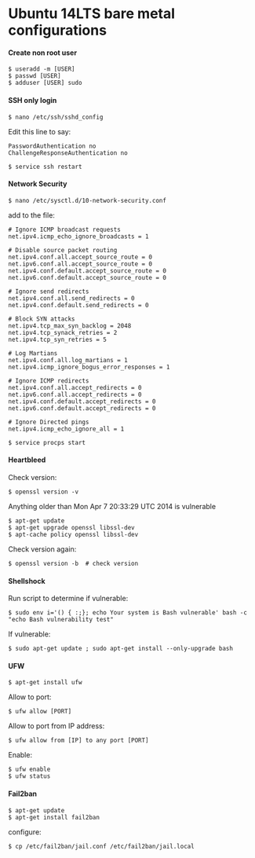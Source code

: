 Ubuntu 14LTS bare metal configurations
======================================

#### Create non root user

    $ useradd -m [USER]
    $ passwd [USER]
    $ adduser [USER] sudo


#### SSH only login

    $ nano /etc/ssh/sshd_config

Edit this line to say:

```
PasswordAuthentication no
ChallengeResponseAuthentication no

```

    $ service ssh restart
    

    
#### Network Security

    $ nano /etc/sysctl.d/10-network-security.conf 
    
add to the file:

``` 
# Ignore ICMP broadcast requests
net.ipv4.icmp_echo_ignore_broadcasts = 1

# Disable source packet routing
net.ipv4.conf.all.accept_source_route = 0
net.ipv6.conf.all.accept_source_route = 0 
net.ipv4.conf.default.accept_source_route = 0
net.ipv6.conf.default.accept_source_route = 0

# Ignore send redirects
net.ipv4.conf.all.send_redirects = 0
net.ipv4.conf.default.send_redirects = 0

# Block SYN attacks
net.ipv4.tcp_max_syn_backlog = 2048
net.ipv4.tcp_synack_retries = 2
net.ipv4.tcp_syn_retries = 5

# Log Martians
net.ipv4.conf.all.log_martians = 1
net.ipv4.icmp_ignore_bogus_error_responses = 1

# Ignore ICMP redirects
net.ipv4.conf.all.accept_redirects = 0
net.ipv6.conf.all.accept_redirects = 0
net.ipv4.conf.default.accept_redirects = 0 
net.ipv6.conf.default.accept_redirects = 0

# Ignore Directed pings
net.ipv4.icmp_echo_ignore_all = 1

```

    $ service procps start

#### Heartbleed

Check version:

    $ openssl version -v

Anything older than Mon Apr 7 20:33:29 UTC 2014 is vulnerable

    $ apt-get update
    $ apt-get upgrade openssl libssl-dev
    $ apt-cache policy openssl libssl-dev

Check version again:

    $ openssl version -b  # check version
    
#### Shellshock

Run script to determine if vulnerable:

    $ sudo env i='() { :;}; echo Your system is Bash vulnerable' bash -c "echo Bash vulnerability test"

If vulnerable:

    $ sudo apt-get update ; sudo apt-get install --only-upgrade bash

    
#### UFW

    $ apt-get install ufw

Allow to port:

    $ ufw allow [PORT]


Allow to port from IP address:

    $ ufw allow from [IP] to any port [PORT]

Enable:

    $ ufw enable
    $ ufw status

#### Fail2ban

    $ apt-get update
    $ apt-get install fail2ban
    
configure:

    $ cp /etc/fail2ban/jail.conf /etc/fail2ban/jail.local





